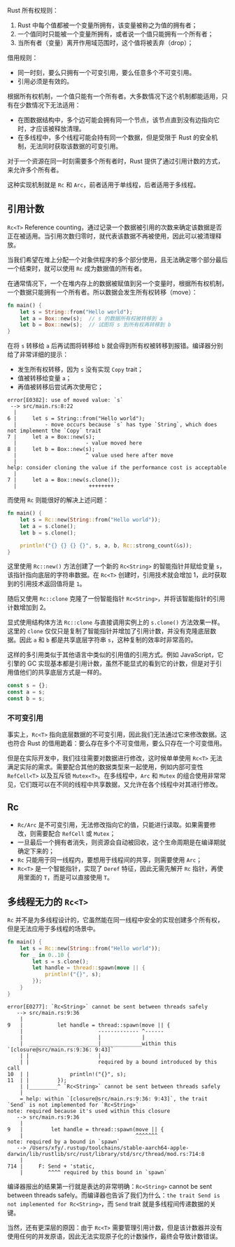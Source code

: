 Rust 所有权规则：

1. Rust 中每个值都被一个变量所拥有，该变量被称之为值的拥有者；
2. 一个值同时只能被一个变量所拥有，或者说一个值只能拥有一个所有者；
3. 当所有者（变量）离开作用域范围时，这个值将被丢弃（drop）；

借用规则：

* 同一时刻，要么只拥有一个可变引用，要么任意多个不可变引用。
* 引用必须是有效的。

根据所有权机制，一个值只能有一个所有者。大多数情况下这个机制都能适用，只有在少数情况下无法适用：

* 在图数据结构中，多个边可能会拥有同一个节点，该节点直到没有边指向它时，才应该被释放清理。
* 在多线程中，多个线程可能会持有同一个数据，但是受限于 Rust 的安全机制，无法同时获取该数据的可变引用。

对于一个资源在同一时刻需要多个所有者时，Rust 提供了通过引用计数的方式，来允许多个所有者。

这种实现机制就是 `Rc` 和 `Arc`，前者适用于单线程，后者适用于多线程。

## 引用计数

`Rc<T>`  Reference counting，通过记录一个数据被引用的次数来确定该数据是否正在被适用。当引用次数归零时，就代表该数据不再被使用，因此可以被清理释放。

当我们希望在堆上分配一个对象供程序的多个部分使用，且无法确定哪个部分最后一个结束时，就可以使用 `Rc` 成为数据值的所有者。

在通常情况下，一个在堆内存上的数据被赋值到另一个变量时，根据所有权机制，一个数据只能拥有一个所有者。所以数据会发生所有权转移（move）：

```rust
fn main() {
    let s = String::from("Hello world");
    let a = Box::new(s);  // s 的数据所有权被转移到 a
    let b = Box::new(s);  // 试图将 s 到所有权再转移到 b
}
```

在将 `s` 转移给 `a` 后再试图将转移给 `b` 就会得到所有权被转移到报错。编译器分别给了非常详细的提示：

* 发生所有权转移，因为 `s` 没有实现 `Copy` trait；
* 值被转移给变量 `a`；
* 再值被转移后尝试再次使用它；

```shell
error[E0382]: use of moved value: `s`
 --> src/main.rs:8:22
  |
6 |     let s = String::from("Hello world");
  |         - move occurs because `s` has type `String`, which does not implement the `Copy` trait
7 |     let a = Box::new(s);
  |                      - value moved here
8 |     let b = Box::new(s);
  |                      ^ value used here after move
  |
help: consider cloning the value if the performance cost is acceptable
  |
7 |     let a = Box::new(s.clone());
  |                       ++++++++
```

而使用 `Rc` 则能很好的解决上述问题：

```rust
fn main() {
    let s = Rc::new(String::from("Hello world"));
    let a = s.clone();
    let b = s.clone();

    println!("{} {} {} {}", s, a, b, Rc::strong_count(&s));
}
```

这里使用 `Rc::new()` 方法创建了一个新的 `Rc<String>` 的智能指针并赋给变量 `s`，该指针指向底层的字符串数据。在 `Rc<T>` 创建时，引用技术就会增加 1，此时获取到的引用技术返回值将是 `1`。

随后又使用 `Rc::clone` 克隆了一份智能指针 `Rc<String>`，并将该智能指针的引用计数增加到 2。

显式使用结构体方法 `Rc::clone` 与直接调用实例上的 `s.clone()` 方法效果一样。这里的 `clone` 仅仅只是复制了智能指针并增加了引用计数，并没有克隆底层数据。因此 `a` 和 `b` 都是共享底层字符串 `s`，这种复制的效率时非常高的。

这样的多引用类似于其他语言中类似的引用值的引用方式。例如 JavaScript，它引擎的 GC 实现基本都是引用计数，虽然不能显式的看到它的计数，但是对于引用值他们的共享底层方式是一样的。

```ts
const s = {};
const a = s;
const b = s;
```

### 不可变引用

事实上，`Rc<T>` 指向底层数据的不可变引用，因此我们无法通过它来修改数据。这也符合 Rust 的借用跪着：要么存在多个不可变借用，要么只存在一个可变借用。

但是在实际开发中，我们往往需要对数据进行修改，这时候单单使用 `Rc<T>` 无法满足实际的需求。需要配合其他的数据类型来一起使用，例如内部可变性 `RefCell<T>` 以及互斥锁 `Mutex<T>`。在多线程中，`Arc` 和 `Mutex` 的组合使用非常常见，它们既可以在不同的线程中共享数据，又允许在各个线程中对其进行修改。

## Rc

* `Rc/Arc` 是不可变引用，无法修改指向它的值，只能进行读取。如果需要修改，则需要配合 `RefCell` 或 `Mutex`；
* 一旦最后一个拥有者消失，则资源会自动被回收，这个生命周期是在编译期就确定下来的；
* `Rc` 只能用于同一线程内，要想用于线程间的共享，则需要使用 `Arc`；
* `Rc<T>` 是一个智能指针，实现了 `Deref` 特征，因此无需先解开 `Rc` 指针，再使用里面的 `T`，而是可以直接使用 `T`。

## 多线程无力的 `Rc<T>`

`Rc` 并不是为多线程设计的，它虽然能在同一线程中安全的实现创建多个所有权，但是无法应用于多线程的场景中。

```rust
fn main() {
    let s = Rc::new(String::from("Hello world"));
    for _ in 0..10 {
        let s = s.clone();
        let handle = thread::spawn(move || {
            println!("{}", s);
        });
    }
}
```

```shell
error[E0277]: `Rc<String>` cannot be sent between threads safely
   --> src/main.rs:9:36
    |
9   |           let handle = thread::spawn(move || {
    |                        ------------- ^------
    |                        |             |
    |  ______________________|_____________within this `[closure@src/main.rs:9:36: 9:43]`
    | |                      |
    | |                      required by a bound introduced by this call
10  | |             println!("{}", s);
11  | |         });
    | |_________^ `Rc<String>` cannot be sent between threads safely
    |
    = help: within `[closure@src/main.rs:9:36: 9:43]`, the trait `Send` is not implemented for `Rc<String>`
note: required because it's used within this closure
   --> src/main.rs:9:36
    |
9   |         let handle = thread::spawn(move || {
    |                                    ^^^^^^^
note: required by a bound in `spawn`
   --> /Users/xfy/.rustup/toolchains/stable-aarch64-apple-darwin/lib/rustlib/src/rust/library/std/src/thread/mod.rs:714:8
    |
714 |     F: Send + 'static,
    |        ^^^^ required by this bound in `spawn`
```

编译器报出的结果第一行就是表达的非常明确：`Rc<String>` cannot be sent between threads safely。而编译器也告诉了我们为什么：`the trait Send is not implemented for Rc<String>`，而 `Send` trait 就是多线程间传递数据的关键。

当然，还有更深层的原因：由于 `Rc<T>` 需要管理引用计数，但是该计数器并没有使用任何的并发原语，因此无法实现原子化的计数操作，最终会导致计数错误。